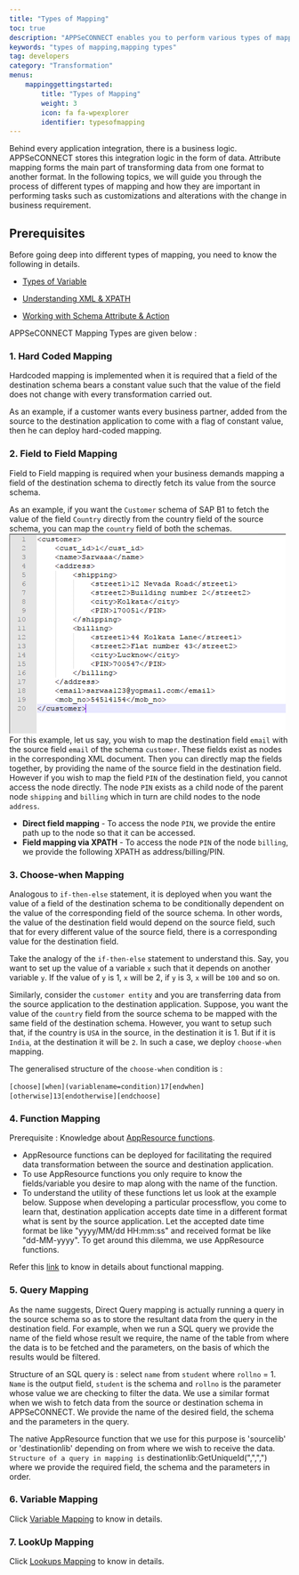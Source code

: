 ```yaml
---
title: "Types of Mapping"
toc: true
description: "APPSeCONNECT enables you to perform various types of mapping during transformation."
keywords: "types of mapping,mapping types"
tag: developers
category: "Transformation"
menus: 
    mappinggettingstarted:        
        title: "Types of Mapping"
        weight: 3
        icon: fa fa-wpexplorer
        identifier: typesofmapping
---
```


Behind every application integration, there is a business logic. APPSeCONNECT stores this integration 
logic in the form of data. Attribute mapping forms the main part of transforming data from one format 
to another format. In the following topics, we will guide you through the process of different types of mapping and how they 
are important in performing tasks such as customizations and alterations with the change in business requirement. 

## Prerequisites

Before going deep into different types of mapping, you need to know the following in details. 

* [Types of Variable](/transformation/types-of-variable/)

* [Understanding XML & XPATH](/transformation/understanding-xml-and-xpath/)

* [Working with Schema Attribute & Action](/transformation/working-with-schemas-action-filter/)

APPSeCONNECT Mapping Types are given below :

### 1. Hard Coded Mapping 

Hardcoded mapping is implemented when it is required that a field of the destination schema bears a 
constant value such that the value of the field does not change with every transformation carried out.

As an example, if a customer wants every business partner, added from the source to the destination application to come with a flag of constant value, 
then he can deploy hard-coded mapping.

### 2. Field to Field Mapping 

Field to Field mapping is required when your business demands mapping a field of the destination schema to directly fetch 
its value from the source schema. 

As an example, if you want the `Customer` schema of SAP B1 to fetch the value of the field `Country` directly from the country field of the source schema, 
you can map the `country` field of both the schemas.   
![field-field-mapping](/staticfiles/Transformation/media/field-field-mapping.png)       
For this example, let us say, you wish to map the destination field `email` with the source field `email` of the schema `customer`. 
These fields exist as nodes in the corresponding XML document. Then you can directly map the fields together, by providing the name 
of the source field in the destination field. However if you wish to map the field `PIN` of the destination field, you cannot access the node directly. 
The node `PIN` exists as a child node of the parent node `shipping` and `billing` which in turn are child nodes to the node 
`address`. 

- **Direct field mapping** - To access the node `PIN`, we provide the entire path up to the node so that it can be accessed.    
- **Field mapping via XPATH** - To access the node `PIN` of the node `billing`, we provide the following XPATH as address/billing/PIN.  

### 3. Choose-when Mapping 

Analogous to `if-then-else` statement, it is deployed when you want the value of a field 
of the destination schema to be conditionally dependent on the value of the corresponding field of the source schema. 
In other words, the value of the destination field would depend on the source field, such that for every different value
of the source field, there is a corresponding value for the destination field.

Take the analogy of the `if-then-else` statement to understand this. 
Say, you want to set up the value of a variable `x` such that it depends on another variable `y`. If the value of `y` is 1, `x` will be 2, if `y` is 3,
`x` will be `100` and so on.

Similarly, consider the `customer entity` and you are transferring data from the source application to the destination application. 
Suppose, you want the value of the `country` field from the source schema to be mapped with the same field of the destination schema. 
However, you want to setup such that, if the country is `USA` in the source, in the destination it is 1. 
But if it is `India`, at the destination it will be `2`. In such a case, we deploy `choose-when` mapping.

The generalised structure of the `choose-when` condition is :

`[choose][when](variablename=condition)17[endwhen][otherwise]13[endotherwise][endchoose]`

### 4. Function Mapping 

Prerequisite : Knowledge about [AppResource functions](/transformation/using-library-methods/).

* AppResource functions can be deployed for facilitating the required data transformation between the source and destination application.
* To use AppResource functions you only require to know the fields/variable you desire to map along with the name of the function.
* To understand the utility of these functions let us look at the example below.
Suppose when developing a particular processflow, you come to learn that, destination application accepts date time in a different format 
what is sent by the source application. Let the accepted date time format be like "yyyy/MM/dd HH:mm:ss" and received format be like "dd-MM-yyyy". To get around this dilemma, we use AppResource functions.

Refer this [link](https://www.youtube.com/watch?v=mwcLjXwu6fQ&t=0s&index=5&list=PLSZUUcH5fP9_msXnLwdGp0Mb4Bu0i0g-y) to know in details about functional mapping. 

### 5. Query Mapping

As the name suggests, Direct Query mapping is actually running a query in the source schema so as to store the resultant data from the query in the destination field.
For example, when we run a SQL query we provide the name of the field whose result we require, the name of the table from where the data is to be fetched and the parameters, on the basis of which the results would be filtered.

Structure of an SQL query is : select `name` from `student` where `rollno` = 1.
`Name` is the output field, `student` is the schema and `rollno` is the parameter whose value we are checking to filter the data.
We use a similar format when we wish to fetch data from the source or destination schema in APPSeCONNECT. 
We provide the name of the desired field, the schema and the parameters in the query.

The native AppResource function that we use for this purpose is 'sourcelib' or 'destinationlib' depending on from where we wish to receive the data.
`Structure of a query in mapping is`
destinationlib:GetUniqueId(",",",") where we provide the required field, the schema and the parameters in order.

### 6. Variable Mapping 

Click [Variable Mapping](/processflow/defining-variables-in-processflow-mapping/) to know in details.

### 7. LookUp Mapping 

Click [Lookups Mapping](/deployment/implementing-lookup-in-mapping/#prerequisites-for-mapping-lookups) to know in details.


